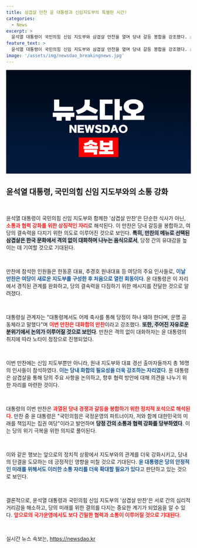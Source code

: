 ```yaml
---
title: 삼겹살 만찬 윤 대통령과 신임지도부의 특별한 시간!
categories:
  - News
excerpt: >
  윤석열 대통령이 국민의힘 신임 지도부와 삼겹살 만찬을 열며 당내 갈등 봉합을 강조했다. 소통과 협력을 강화하자는 뜻을 담은 이번 만찬은 빠른 리더십 회동으로, 미래를 함께 책임지는 여당의 다짐을 알렸다.
feature_text: >
  윤석열 대통령이 국민의힘 신임 지도부와 삼겹살 만찬을 열며 당내 갈등 봉합을 강조했다. 소통과 협력을 강화하자는 뜻을 담은 이번 만찬은 빠른 리더십 회동으로, 미래를 함께 책임지는 여당의 다짐을 알렸다.
image: '/assets/img/newsdao_breakingnews.jpg'
---
```


<p><img src="/assets/img/newsdao_breakingnews.jpg" alt="cryptoinkorea 속보" /></p>

<h2 data-ke-size="size26">윤석열 대통령, 국민의힘 신임 지도부와의 소통 강화</h2>

<p data-ke-size="size16">&nbsp;</p>

<p>윤석열 대통령이 국민의힘 신임 지도부와 함께한 '삼겹살 만찬'은 단순한 식사가 아닌, <b><span style="color: #ee2323;">소통과 협력 강화를 위한 상징적인 자리</span></b>로 해석된다. 이 만찬은 당내 갈등을 봉합하고, 여당의 결속력을 다지기 위한 의도로 이루어진 것으로 보인다. <b><span style="background-color: #21538527;">특히, 만찬의 메뉴로 선택된 삼겹살은 한국 문화에서 격의 없이 대화하며 나누는 음식으로서</span></b>, 당정 간의 유대감을 높이는 데 기여할 것으로 기대된다.</p>

<p data-ke-size="size16">&nbsp;</p>

<p>만찬에 참석한 인원들은 한동훈 대표, 추경호 원내대표 등 여당의 주요 인사들로, <b><span style="color: #1a5490;">이날 만찬은 여당이 새로운 지도부를 구성한 후 처음으로 열린 회동이다</span></b>. 윤 대통령은 이 자리에서 경직된 관계를 완화하고, 당의 결속력을 다짐하기 위한 메시지를 전달한 것으로 알려졌다.</p>

<p data-ke-size="size16">&nbsp;</p>

<p>대통령실 관계자는 "대통령께서도 어제 축사를 통해 당정이 하나 돼야 한다며, 운명 공동체라고 말했다"며 <b><span style="color: #ee2323;">이번 만찬은 대화합의 만찬</span></b>이라고 강조했다. <b><span style="background-color: #21538527;">또한, 주어진 자유로운 분위기에서 논의가 이루어질 것으로 보인다</span></b>. 만찬은 격의 없이 대화하자는 윤 대통령의 취지에 따라 노타이 정장으로 진행되었다.</p>

<p data-ke-size="size16">&nbsp;</p>

<p>이번 만찬에는 신임 지도부뿐만 아니라, 원내 지도부와 대표 경선 출마자들까지 총 16명의 인사들이 참석하였다. <b><span style="color: #1a5490;">이는 당내 화합의 필요성을 더욱 강조하는 자리였다</span></b>. 윤 대통령은 삼겹살을 통해 당의 주요 사항을 논의하고, 향후 협력 방안에 대해 의견을 나누기 위한 자리를 마련한 것이다.</p>

<p data-ke-size="size16">&nbsp;</p>

<p>대통령의 이번 만찬은 <b><span style="color: #ee2323;">과열된 당내 경쟁과 갈등을 봉합하기 위한 정치적 포석으로 해석된다</span></b>. 만찬 중 윤 대통령은 "국민의힘은 국정운영의 파트너이자, 저와 함께 대한민국의 미래를 책임지는 집권 여당"이라고 발언하며 <b><span style="background-color: #21538527;">당정 간의 소통과 협력 강화를 당부하였다</span></b>. 이는 당의 위기 극복을 위한 의지로 풀이된다.</p>

<p data-ke-size="size16">&nbsp;</p>

<p>이와 같은 행보는 앞으로의 정치적 상황에서 지도부와의 관계를 더욱 강화시키고, 당내의 단결을 도모하는 데 긍정적인 영향을 미칠 것으로 기대된다. <b><span style="color: #1a5490;">윤 대통령은 당의 안정적인 미래를 위해서도 이러한 소통 자리를 더욱 확대할 필요가 있다</span></b>고 판단하고 있는 것으로 보인다. </p>

<p data-ke-size="size16">&nbsp;</p>

<p>결론적으로, 윤석열 대통령과 국민의힘 신임 지도부의 '삼겹살 만찬'은 서로 간의 심리적 거리감을 해소하고, 당의 미래를 위한 결의를 다지는 중요한 계기가 되었음을 알 수 있다. <b><span style="color: #ee2323;">앞으로의 국가운영에서도 보다 긴밀한 협력과 소통이 이루어질 것으로 기대된다</span></b>.</p>

<p data-ke-size="size16">&nbsp;</p>
실시간 뉴스 속보는, <a href="https://newsdao.kr" rel="dofollow">https://newsdao.kr</a>


